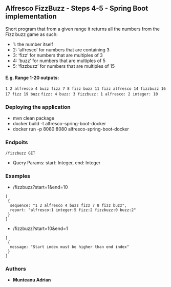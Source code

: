 ## Alfresco FizzBuzz - Steps 4-5 - Spring Boot implementation

Short program that from a given range it returns all the numbers from the Fizz buzz game as such:
* 1: the number itself
* 2: ‘alfresco’ for numbers that are containing 3
* 3: ‘fizz’ for numbers that are multiples of 3
* 4: ‘buzz’ for numbers that are multiples of 5
* 5: ‘fizzbuzz’ for numbers that are multiples of 15

#### E.g. Range 1-20 outputs:
`1 2 alfresco 4 buzz fizz 7 8 fizz buzz 11 fizz alfresco 14 fizzbuzz 16 17 fizz 19 buzz`
`fizz: 4 buzz: 3 fizzbuzz: 1 alfresco: 2 integer: 10`

### Deploying the application
* mvn clean package
* docker build -t alfresco-spring-boot-docker
* docker run -p 8080:8080 alfresco-spring-boot-docker

### Endpoits

```
/fizzbuzz GET
```
* Query Params: start: Integer, end: Integer

### Examples
* /fizzbuzz?start=1&end=10
```
[  
 {
  sequence: "1 2 alfresco 4 buzz fizz 7 8 fizz buzz",
  report: "alfresco:1 integer:5 fizz:2 fizzbuzz:0 buzz:2"
 }
]
```

* /fizzbuzz?start=10&end=1
```
[  
 {
  message: "Start index must be higher than end index"
 }
]
```

### Authors

* **Munteanu Adrian** 
